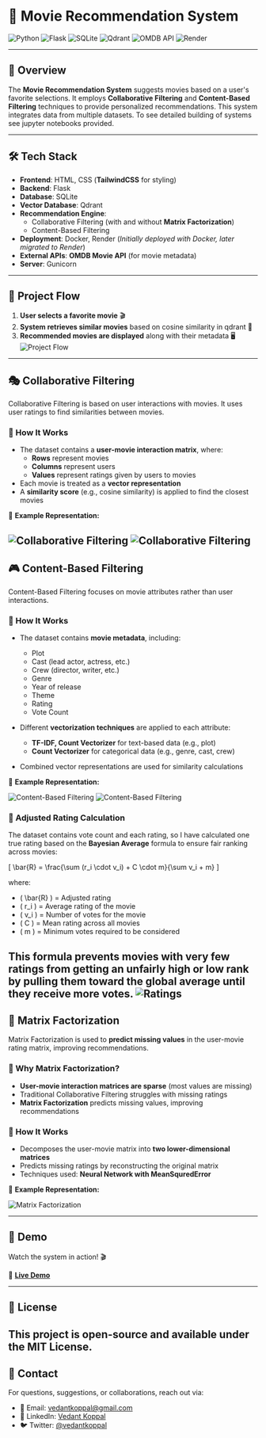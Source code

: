 
# 🎥 Movie Recommendation System  

![Python](https://img.shields.io/badge/Python-3.8%2B-blue?style=for-the-badge&logo=python)
![Flask](https://img.shields.io/badge/Flask-2.0%2B-black?style=for-the-badge&logo=flask)
![SQLite](https://img.shields.io/badge/SQLite-Database-lightgrey?style=for-the-badge&logo=sqlite)
![Qdrant](https://img.shields.io/badge/Qdrant-Vector%20DB-green?style=for-the-badge)
![OMDB API](https://img.shields.io/badge/OMDB%20API-Movie%20Metadata-red?style=for-the-badge)
![Render](https://img.shields.io/badge/Render-Deployment-blue?style=for-the-badge)

---

## 🌟 Overview
The **Movie Recommendation System** suggests movies based on a user's favorite selections. It employs **Collaborative Filtering** and **Content-Based Filtering** techniques to provide personalized recommendations. 
This system integrates data from multiple datasets. To see detailed building of systems see jupyter notebooks provided.


---





## 🛠️ Tech Stack
- **Frontend**: HTML, CSS (**TailwindCSS** for styling)
- **Backend**: Flask
- **Database**: SQLite
- **Vector Database**: Qdrant
- **Recommendation Engine**:
  - Collaborative Filtering (with and without **Matrix Factorization**)
  - Content-Based Filtering
- **Deployment**: Docker, Render (*Initially deployed with Docker, later migrated to Render*)
- **External APIs**: **OMDB Movie API** (for movie metadata)
- **Server**: Gunicorn
---


## 🚀 Project Flow
1. **User selects a favorite movie** 🎬
2. **System retrieves similar movies** based on cosine similarity in qdrant 🔄
3. **Recommended movies are displayed** along with their metadata 🖥️
![Project Flow](assets/Project_Flow.png)
---

## 🎭 Collaborative Filtering
Collaborative Filtering is based on user interactions with movies. It uses user ratings to find similarities between movies.
### 🔹 How It Works

- The dataset contains a **user-movie interaction matrix**, where:
  - **Rows** represent movies
  - **Columns** represent users
  - **Values** represent ratings given by users to movies
- Each movie is treated as a **vector representation**
- A **similarity score** (e.g., cosine similarity) is applied to find the closest movies

📌 **Example Representation:**

![Collaborative Filtering](assets/Collaborative_Filtering1.png)
![Collaborative Filtering](assets/Collaborative_Filtering2.png)
---

## 🎮 Content-Based Filtering

Content-Based Filtering focuses on movie attributes rather than user interactions.

### 🔹 How It Works

- The dataset contains **movie metadata**, including:
  - Plot
  - Cast (lead actor, actress, etc.)
  - Crew (director, writer, etc.)
  - Genre
  - Year of release
  - Theme
  - Rating
  - Vote Count
- Different **vectorization techniques** are applied to each attribute:
  - **TF-IDF, Count Vectorizer** for text-based data (e.g., plot)
  - **Count Vectorizer** for categorical data (e.g., genre, cast, crew)
  
- Combined vector representations are used for similarity calculations

📌 **Example Representation:**

![Content-Based Filtering](assets/Content_Based_Cast&Crew.png)
![Content-Based Filtering](assets/Content_Based_Plot.png)

### 🌟 Adjusted Rating Calculation

The dataset contains vote count and each rating, so I have calculated one true rating based on the **Bayesian Average** formula to ensure fair ranking across movies:
  
  \[
  \bar{R} = \frac{\sum (r_i \cdot v_i) + C \cdot m}{\sum v_i + m}
  \]
  
  where:
  - \( \bar{R} \) = Adjusted rating
  - \( r_i \) = Average rating of the movie
  - \( v_i \) = Number of votes for the movie
  - \( C \) = Mean rating across all movies
  - \( m \) = Minimum votes required to be considered

  This formula prevents movies with very few ratings from getting an unfairly high or low rank by pulling them toward the global average until they receive more votes.
  ![Ratings](assets/Rated_Movies.png)
---
## 🔢 Matrix Factorization

Matrix Factorization is used to **predict missing values** in the user-movie rating matrix, improving recommendations.

### 🔹 Why Matrix Factorization?

- **User-movie interaction matrices are sparse** (most values are missing)
- Traditional Collaborative Filtering struggles with missing ratings
- **Matrix Factorization** predicts missing values, improving recommendations

### 🔹 How It Works

- Decomposes the user-movie matrix into **two lower-dimensional matrices**
- Predicts missing ratings by reconstructing the original matrix
- Techniques used: **Neural Network with MeanSquredError**

📌 **Example Representation:**

![Matrix Factorization](assets/MatrixFactorization.png)


---
## 🎥 Demo

Watch the system in action! 🎬

🔗 **[Live Demo](https://recommend-me.onrender.com)**

---

## 📜 License

This project is open-source and available under the **MIT License**.
---


## 📧 Contact

For questions, suggestions, or collaborations, reach out via:

- 📩 Email: [vedantkoppal@gmail.com](mailto:vedantkoppal@gmail.com)
- 💼 LinkedIn: [Vedant Koppal](https://www.linkedin.com/in/vedantkoppal)
- 🐦 Twitter: [@vedantkoppal](https://twitter.com/vedantkoppal)




